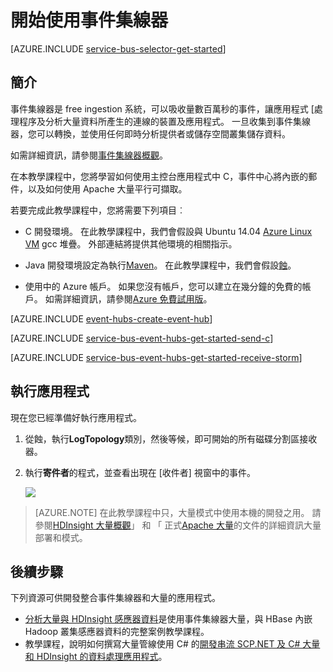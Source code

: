 <properties
    pageTitle="開始使用事件集線器 C 與 Apache 大量 |Microsoft Azure"
    description="請遵循此教學課程以開始使用 Azure 事件集線器;傳送 C 和接收 Apache 大量叢集事件。"
    services="event-hubs"
    documentationCenter=""
    authors="jtaubensee"
    manager="timlt"
    editor=""/>

<tags
    ms.service="event-hubs"
    ms.workload="na"
    ms.tgt_pltfrm="c"
    ms.devlang="java"
    ms.topic="article"
    ms.date="08/16/2016"
    ms.author="jotaub;sethm"/>

# <a name="get-started-with-event-hubs"></a>開始使用事件集線器

[AZURE.INCLUDE [service-bus-selector-get-started](../../includes/service-bus-selector-get-started.md)]

## <a name="introduction"></a>簡介

事件集線器是 free ingestion 系統，可以吸收量數百萬秒的事件，讓應用程式 [處理程序及分析大量資料所產生的連線的裝置及應用程式。 一旦收集到事件集線器，您可以轉換，並使用任何即時分析提供者或儲存空間叢集儲存資料。

如需詳細資訊，請參閱[事件集線器概觀]。

在本教學課程中，您將學習如何使用主控台應用程式中 C，事件中心將內嵌的郵件，以及如何使用 Apache 大量平行可擷取。

若要完成此教學課程中，您將需要下列項目︰

+ C 開發環境。 在此教學課程中，我們會假設與 Ubuntu 14.04 [Azure Linux VM](../virtual-machines/virtual-machines-linux-quick-create-cli.md) gcc 堆疊。 外部連結將提供其他環境的相關指示。

+ Java 開發環境設定為執行[Maven](http://maven.apache.org/)。 在此教學課程中，我們會假設[蝕](https://www.eclipse.org/)。

+ 使用中的 Azure 帳戶。 如果您沒有帳戶，您可以建立在幾分鐘的免費的帳戶。 如需詳細資訊，請參閱[Azure 免費試用版](https://azure.microsoft.com/pricing/free-trial/)。

[AZURE.INCLUDE [event-hubs-create-event-hub](../../includes/event-hubs-create-event-hub.md)]

[AZURE.INCLUDE [service-bus-event-hubs-get-started-send-c](../../includes/service-bus-event-hubs-get-started-send-c.md)]

[AZURE.INCLUDE [service-bus-event-hubs-get-started-receive-storm](../../includes/service-bus-event-hubs-get-started-receive-storm.md)]

## <a name="run-the-applications"></a>執行應用程式

現在您已經準備好執行應用程式。

1.  從蝕，執行**LogTopology**類別，然後等候，即可開始的所有磁碟分割區接收器。

2.  執行**寄件者**的程式，並查看出現在 [收件者] 視窗中的事件。

    ![][23]

> [AZURE.NOTE] 在此教學課程中只，大量模式中使用本機的開發之用。 請參閱[HDInsight 大量概觀]」 和 「 正式[Apache 大量]的文件的詳細資訊大量部署和模式。

## <a name="next-steps"></a>後續步驟

下列資源可供開發整合事件集線器和大量的應用程式。

- [分析大量與 HDInsight 感應器資料][]是使用事件集線器大量，與 HBase 內嵌 Hadoop 叢集感應器資料的完整案例教學課程。
- 教學課程，說明如何撰寫大量管線使用 C# 的[開發串流 SCP.NET 及 C# 大量和 HDInsight 的資料處理應用程式][]。

<!-- Images. -->
[23]: ./media/event-hubs-c-storm-getstarted/receive-storm3.png

<!-- Links -->
[Azure classic portal]: https://manage.windowsazure.com/
[Event Processor Host]: https://www.nuget.org/packages/Microsoft.Azure.ServiceBus.EventProcessorHost
[事件集線器概觀]: event-hubs-overview.md

[Apache 大量]: https://storm.incubator.apache.org
[HDInsight 大量概觀]: ../hdinsight/hdinsight-storm-overview.md/
[分析大量與 HDInsight 感應器資料]: ../hdinsight/hdinsight-storm-sensor-data-analysis.md
[開發串流 SCP.NET 及 C# 大量和 HDInsight 的資料處理應用程式]: ../hdinsight/hdinsight-storm-develop-csharp-visual-studio-topology.md
